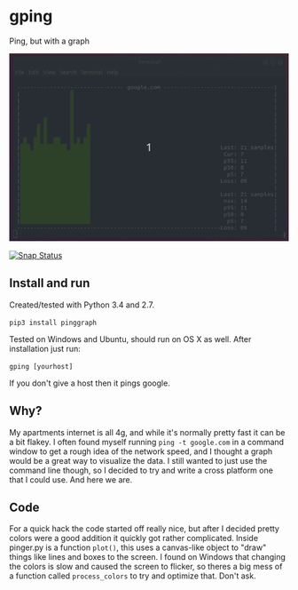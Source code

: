 # gping
Ping, but with a graph

![](/doc/readme_screencast.gif)

[![Snap Status](https://build.snapcraft.io/badge/orf/gping.svg)](https://build.snapcraft.io/user/orf/gping)

## Install and run
Created/tested with Python 3.4 and 2.7.

`pip3 install pinggraph`

Tested on Windows and Ubuntu, should run on OS X as well. After installation just run:

`gping [yourhost]`

If you don't give a host then it pings google.

## Why?
My apartments internet is all 4g, and while it's normally pretty fast it can be a bit flakey. I often
found myself running `ping -t google.com` in a command window to get a rough idea of the network speed,
and I thought a graph would be a great way to visualize the data. I still wanted to just use the command
line though, so I decided to try and write a cross platform one that I could use. And here we are.


## Code
For a quick hack the code started off really nice, but after I decided pretty colors
were a good addition it quickly got rather complicated. Inside pinger.py
is a function `plot()`, this uses a canvas-like object to "draw" things like lines
and boxes to the screen. I found on Windows that changing the colors is slow and
caused the screen to flicker, so theres a big mess of a function called `process_colors`
to try and optimize that. Don't ask.
